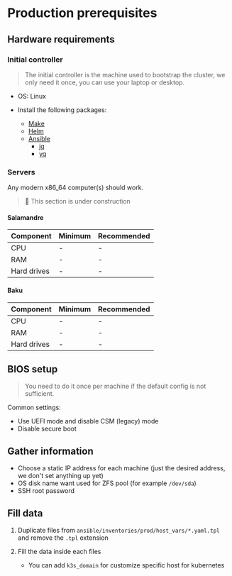 # Production prerequisites

## Hardware requirements

### Initial controller

> The initial controller is the machine used to bootstrap the cluster, we only need it once, you can use your laptop
> or desktop.

- OS: Linux
- Install the following packages:

  - [Make](https://www.gnu.org/software/make/)
  - [Helm](https://helm.sh/)
  - [Ansible](https://www.ansible.com/)
    - [jq](https://stedolan.github.io/jq/)
    - [yq](https://github.com/mikefarah/yq/)

### Servers

Any modern x86_64 computer(s) should work.

> 🚧 This section is under construction

#### Salamandre

| Component   | Minimum | Recommended |
| ----------- | ------- | ----------- |
| CPU         | -       | -           |
| RAM         | -       | -           |
| Hard drives | -       | -           |

#### Baku

| Component   | Minimum | Recommended |
| ----------- | ------- | ----------- |
| CPU         | -       | -           |
| RAM         | -       | -           |
| Hard drives | -       | -           |

## BIOS setup

> You need to do it once per machine if the default config is not sufficient.

Common settings:

- Use UEFI mode and disable CSM (legacy) mode
- Disable secure boot

## Gather information

- Choose a static IP address for each machine (just the desired address, we don't set anything up yet)
- OS disk name want used for ZFS pool (for example `/dev/sda`)
- SSH root password

## Fill data

1. Duplicate files from `ansible/inventories/prod/host_vars/*.yaml.tpl` and remove the `.tpl` extension
2. Fill the data inside each files

   - You can add `k3s_domain` for customize specific host for kubernetes
